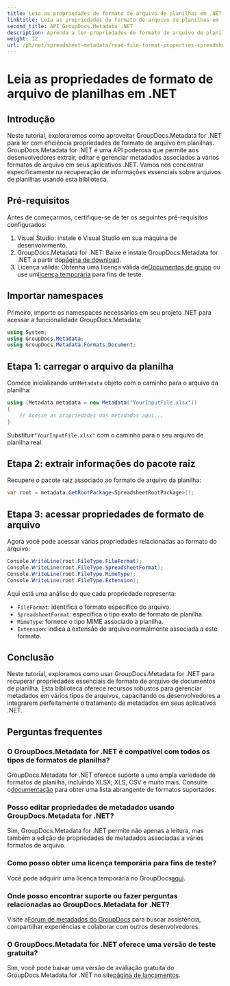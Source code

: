 ```yaml
---
title: Leia as propriedades de formato de arquivo de planilhas em .NET
linktitle: Leia as propriedades de formato de arquivo de planilhas em .NET
second_title: API GroupDocs.Metadata .NET
description: Aprenda a ler propriedades de formato de arquivo de planilha usando GroupDocs.Metadata for .NET. Acesse formato de arquivo, tipo MIME e muito mais com chamadas de API simples.
weight: 12
url: /pt/net/spreadsheet-metadata/read-file-format-properties-spreadsheets/
---
```


# Leia as propriedades de formato de arquivo de planilhas em .NET

## Introdução
Neste tutorial, exploraremos como aproveitar GroupDocs.Metadata for .NET para ler com eficiência propriedades de formato de arquivo em planilhas. GroupDocs.Metadata for .NET é uma API poderosa que permite aos desenvolvedores extrair, editar e gerenciar metadados associados a vários formatos de arquivo em seus aplicativos .NET. Vamos nos concentrar especificamente na recuperação de informações essenciais sobre arquivos de planilhas usando esta biblioteca.
## Pré-requisitos
Antes de começarmos, certifique-se de ter os seguintes pré-requisitos configurados:
1. Visual Studio: instale o Visual Studio em sua máquina de desenvolvimento.
2.  GroupDocs.Metadata for .NET: Baixe e instale GroupDocs.Metadata for .NET a partir do[página de download](https://releases.groupdocs.com/metadata/net/).
3.  Licença válida: Obtenha uma licença válida de[Documentos de grupo](https://purchase.groupdocs.com/buy) ou use um[licença temporária](https://purchase.groupdocs.com/temporary-license/) para fins de teste.

## Importar namespaces
Primeiro, importe os namespaces necessários em seu projeto .NET para acessar a funcionalidade GroupDocs.Metadata:
```csharp
using System;
using GroupDocs.Metadata;
using GroupDocs.Metadata.Formats.Document;
```
## Etapa 1: carregar o arquivo da planilha
 Comece inicializando um`Metadata` objeto com o caminho para o arquivo da planilha:
```csharp
using (Metadata metadata = new Metadata("YourInputFile.xlsx"))
{
    // Acesse as propriedades dos metadados aqui...
}
```
 Substituir`"YourInputFile.xlsx"` com o caminho para o seu arquivo de planilha real.
## Etapa 2: extrair informações do pacote raiz
Recupere o pacote raiz associado ao formato de arquivo da planilha:
```csharp
var root = metadata.GetRootPackage<SpreadsheetRootPackage>();
```
## Etapa 3: acessar propriedades de formato de arquivo
Agora você pode acessar várias propriedades relacionadas ao formato do arquivo:
```csharp
Console.WriteLine(root.FileType.FileFormat);
Console.WriteLine(root.FileType.SpreadsheetFormat);
Console.WriteLine(root.FileType.MimeType);
Console.WriteLine(root.FileType.Extension);
```
Aqui está uma análise do que cada propriedade representa:
- `FileFormat`: identifica o formato específico do arquivo.
- `SpreadsheetFormat`: especifica o tipo exato de formato de planilha.
- `MimeType`: fornece o tipo MIME associado à planilha.
- `Extension`: indica a extensão de arquivo normalmente associada a este formato.

## Conclusão
Neste tutorial, exploramos como usar GroupDocs.Metadata for .NET para recuperar propriedades essenciais de formato de arquivo de documentos de planilha. Esta biblioteca oferece recursos robustos para gerenciar metadados em vários tipos de arquivos, capacitando os desenvolvedores a integrarem perfeitamente o tratamento de metadados em seus aplicativos .NET.

## Perguntas frequentes
### O GroupDocs.Metadata for .NET é compatível com todos os tipos de formatos de planilha?
 GroupDocs.Metadata for .NET oferece suporte a uma ampla variedade de formatos de planilha, incluindo XLSX, XLS, CSV e muito mais. Consulte o[documentação](https://tutorials.groupdocs.com/metadata/net/) para obter uma lista abrangente de formatos suportados.
### Posso editar propriedades de metadados usando GroupDocs.Metadata for .NET?
Sim, GroupDocs.Metadata for .NET permite não apenas a leitura, mas também a edição de propriedades de metadados associadas a vários formatos de arquivo.
### Como posso obter uma licença temporária para fins de teste?
 Você pode adquirir uma licença temporária no GroupDocs[aqui](https://purchase.groupdocs.com/temporary-license/).
### Onde posso encontrar suporte ou fazer perguntas relacionadas ao GroupDocs.Metadata for .NET?
 Visite a[Fórum de metadados do GroupDocs](https://forum.groupdocs.com/c/metadata/14) para buscar assistência, compartilhar experiências e colaborar com outros desenvolvedores.
### O GroupDocs.Metadata for .NET oferece uma versão de teste gratuita?
 Sim, você pode baixar uma versão de avaliação gratuita do GroupDocs.Metadata for .NET no site[página de lançamentos](https://releases.groupdocs.com/).